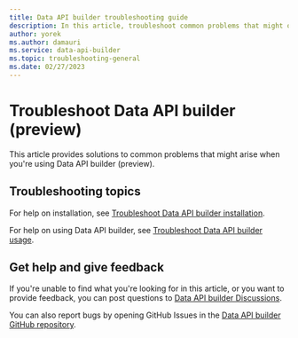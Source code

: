 ```yaml
---
title: Data API builder troubleshooting guide
description: In this article, troubleshoot common problems that might occur when you're installing or using Data API builder. 
author: yorek 
ms.author: damauri 
ms.service: data-api-builder 
ms.topic: troubleshooting-general 
ms.date: 02/27/2023 
---
```


# Troubleshoot Data API builder (preview)

This article provides solutions to common problems that might arise when you're using Data API builder (preview).

## Troubleshooting topics

For help on installation, see [Troubleshoot Data API builder installation](troubleshooting-installation.md). 

For help on using Data API builder, see [Troubleshoot Data API builder usage](troubleshooting-usage.md).

## Get help and give feedback

If you're unable to find what you're looking for in this article, or you want to provide feedback, you can post questions to [Data API builder Discussions](https://github.com/Azure/data-api-builder/discussions).

You can also report bugs by opening GitHub Issues in the [Data API builder GitHub repository](https://github.com/Azure/data-api-builder).

